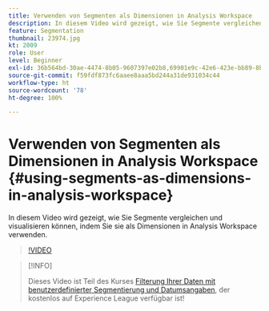 ```yaml
---
title: Verwenden von Segmenten als Dimensionen in Analysis Workspace
description: In diesem Video wird gezeigt, wie Sie Segmente vergleichen und visualisieren können, indem Sie sie als Dimensionen in Analysis Workspace verwenden.
feature: Segmentation
thumbnail: 23974.jpg
kt: 2009
role: User
level: Beginner
exl-id: 36b564bd-30ae-4474-8b05-9607397e02b8,69901e9c-42e6-423e-bb89-8b8b0763bac7
source-git-commit: f59fdf873fc6aaee8aaa5bd244a31de931034c44
workflow-type: ht
source-wordcount: '78'
ht-degree: 100%

---
```


# Verwenden von Segmenten als Dimensionen in Analysis Workspace {#using-segments-as-dimensions-in-analysis-workspace}

In diesem Video wird gezeigt, wie Sie Segmente vergleichen und visualisieren können, indem Sie sie als Dimensionen in Analysis Workspace verwenden.

>[!VIDEO](https://video.tv.adobe.com/v/23974/?quality=12)

>[!INFO]
>
> Dieses Video ist Teil des Kurses [Filterung Ihrer Daten mit benutzerdefinierter Segmentierung und Datumsangaben](https://experienceleague.adobe.com/?recommended=Analytics-U-1-2021.1.filterdata&amp;lang=de), der kostenlos auf Experience League verfügbar ist!
